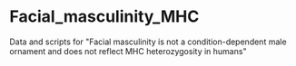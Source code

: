 # Facial_masculinity_MHC
Data and scripts for "Facial masculinity is not a condition-dependent male ornament and does not reflect MHC heterozygosity in humans"
